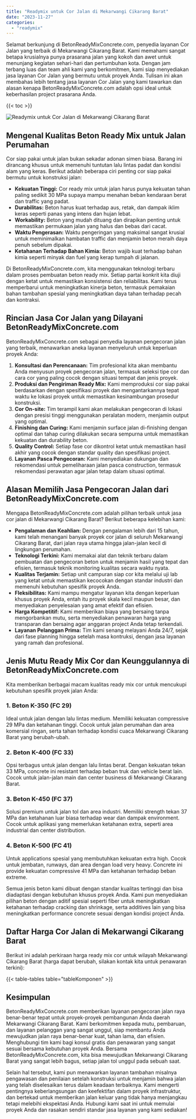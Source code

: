 ```yaml
---
title: "Readymix untuk Cor Jalan di Mekarwangi Cikarang Barat"
date: "2023-11-27"
categories: 
  - "readymix"
---
```


Selamat berkunjung di BetonReadyMixConcrete.com, penyedia layanan Cor Jalan yang terbaik di Mekarwangi Cikarang Barat. Kami memahami sangat betapa krusialnya punya prasarana jalan yang kokoh dan awet untuk menunjang kegiatan sehari-hari dan pertumbuhan kota. Dengan jam terbang luas dan team ahli kami yang berkomitmen, kami siap menyediakan jasa layanan Cor Jalan yang bermutu untuk proyek Anda. Tulisan ini akan membahas lebih tentang jasa layanan Cor Jalan yang kami tawarkan dan alasan kenapa BetonReadyMixConcrete.com adalah opsi ideal untuk keberhasilan project prasarana Anda.

{{< toc >}}

![Readymix untuk Cor Jalan di Mekarwangi Cikarang Barat](https://betoncor8.github.io/cor/harga-beton-readymix-concrete%20(11).png)

## Mengenal Kualitas Beton Ready Mix untuk Jalan Perumahan

Cor siap pakai untuk jalan bukan sekadar adonan simen biasa. Barang ini dirancang khusus untuk memenuhi tuntutan lalu lintas padat dan kondisi alam yang keras. Berikut adalah beberapa ciri penting cor siap pakai bermutu untuk konstruksi jalan:

- **Kekuatan Tinggi:** Cor ready mix untuk jalan harus punya kekuatan tahan paling sedikit 30 MPa supaya mampu menahan beban kendaraan berat dan traffic yang padat.
- **Durabilitas:** Beton harus kuat terhadap aus, retak, dan dampak iklim keras seperti panas yang intens dan hujan lebat.
- **Workability:** Beton yang mudah dituang dan dirapikan penting untuk memastikan permukaan jalan yang halus dan bebas dari cacat.
- **Waktu Pengerasan:** Waktu pengeringan yang maksimal sangat krusial untuk meminimalkan hambatan traffic dan menjamin beton meraih daya penuh sebelum dipakai.
- **Ketahanan Terhadap Bahan Kimia:** Beton wajib kuat terhadap bahan kimia seperti minyak dan fuel yang kerap tumpah di jalanan.

Di BetonReadyMixConcrete.com, kita menggunakan teknologi terbaru dalam proses pembuatan beton ready mix. Setiap partai konkrit kita diuji dengan ketat untuk memastikan konsistensi dan reliabilitas. Kami terus memperbarui untuk meningkatkan kinerja beton, termasuk pemakaian bahan tambahan spesial yang meningkatkan daya tahan terhadap pecah dan kontraksi.

## Rincian Jasa Cor Jalan yang Dilayani BetonReadyMixConcrete.com

BetonReadyMixConcrete.com sebagai penyedia layanan pengecoran jalan yang terbaik, menawarkan aneka layanan menyeluruh untuk keperluan proyek Anda:

1. **Konsultasi dan Perencanaan:** Tim profesional kita akan membantu Anda menyusun proyek pengecoran jalan, termasuk seleksi tipe cor dan cara cor yang paling cocok dengan situasi tempat dan jenis proyek.
2. **Produksi dan Pengiriman Ready Mix:** Kami memproduksi cor siap pakai berdasarkan dengan spesifikasi proyek dan mengantarkannya tepat waktu ke lokasi proyek untuk memastikan kesinambungan prosedur konstruksi.
3. **Cor On-site:** Tim terampil kami akan melakukan pengecoran di lokasi dengan presisi tinggi menggunakan peralatan modern, menjamin output yang optimal.
4. **Finishing dan Curing:** Kami menjamin surface jalan di-finishing dengan optimal dan tahap curing dilakukan secara sempurna untuk memastikan kekuatan dan durability beton.
5. **Quality Control:** Setiap fase cor dikontrol ketat untuk memastikan hasil akhir yang cocok dengan standar quality dan spesifikasi project.
6. **Layanan Pasca Pengecoran:** Kami menyediakan dukungan dan rekomendasi untuk pemeliharaan jalan pasca construction, termasuk rekomendasi perawatan agar jalan tetap dalam situasi optimal.

## Alasan Memilih Jasa Pengecoran Jalan dari BetonReadyMixConcrete.com

Mengapa BetonReadyMixConcrete.com adalah pilihan terbaik untuk jasa cor jalan di Mekarwangi Cikarang Barat? Berikut beberapa kelebihan kami:

- **Pengalaman dan Keahlian:** Dengan pengalaman lebih dari 15 tahun, kami telah menangani banyak proyek cor jalan di seluruh Mekarwangi Cikarang Barat, dari jalan raya utama hingga jalan-jalan kecil di lingkungan perumahan.
- **Teknologi Terkini:** Kami memakai alat dan teknik terbaru dalam pembuatan dan pengecoran beton untuk menjamin hasil yang tepat dan efisien, termasuk teknik monitoring kualitas secara waktu nyata.
- **Kualitas Terjamin:** Setiap unit campuran siap cor kita melalui uji lab yang ketat untuk memastikan kecocokan dengan standar industri dan memenuhi kebutuhan spesifik proyek Anda.
- **Fleksibilitas:** Kami mampu mengatur layanan kita dengan keperluan khusus proyek Anda, entah itu proyek skala kecil maupun besar, dan menyediakan penyelesaian yang amat efektif dan efisien.
- **Harga Kompetitif:** Kami memberikan biaya yang bersaing tanpa mengorbankan mutu, serta menyediakan penawaran harga yang transparan dan bersaing agar anggaran project Anda tetap terkendali.
- **Layanan Pelanggan Prima:** Tim kami senang melayani Anda 24/7, sejak dari fase planning hingga setelah masa kontruksi, dengan jasa layanan yang ramah dan profesional.

## Jenis Mutu Ready Mix Cor dan Keunggulannya di BetonReadyMixConcrete.com

Kita memberikan berbagai macam kualitas ready mix cor untuk mencukupi kebutuhan spesifik proyek jalan Anda:

### 1\. Beton K-350 (FC 29)

Ideal untuk jalan dengan lalu lintas medium. Memiliki kekuatan compressive 29 MPa dan ketahanan tinggi. Cocok untuk jalan perumahan dan area komersial ringan, serta tahan terhadap kondisi cuaca Mekarwangi Cikarang Barat yang berubah-ubah.

### 2\. Beton K-400 (FC 33)

Opsi terbagus untuk jalan dengan lalu lintas berat. Dengan kekuatan tekan 33 MPa, concrete ini resistant terhadap beban truk dan vehicle berat lain. Cocok untuk jalan-jalan main dan center business di Mekarwangi Cikarang Barat.

### 3\. Beton K-450 (FC 37)

Solusi premium untuk jalan tol dan area industri. Memiliki strength tekan 37 MPa dan ketahanan luar biasa terhadap wear dan dampak environment. Cocok untuk aplikasi yang memerlukan ketahanan extra, seperti area industrial dan center distribution.

### 4\. Beton K-500 (FC 41)

Untuk applications spesial yang membutuhkan kekuatan extra high. Cocok untuk jembatan, runways, dan area dengan load very heavy. Concrete ini provide kekuatan compressive 41 MPa dan ketahanan terhadap beban extreme.

Semua jenis beton kami dibuat dengan standar kualitas tertinggi dan bisa diadaptasi dengan kebutuhan khusus proyek Anda. Kami pun menyediakan pilihan beton dengan aditif spesial seperti fiber untuk meningkatkan ketahanan terhadap cracking dan shrinkage, serta additives lain yang bisa meningkatkan performance concrete sesuai dengan kondisi project Anda.

## Daftar Harga Cor Jalan di Mekarwangi Cikarang Barat

Berikut ini adalah perkiraan harga ready mix cor untuk wilayah Mekarwangi Cikarang Barat (harga dapat berubah, silakan kontak kita untuk penawaran terkini):

{{< table-tables table="tableKomponen" >}}

## Kesimpulan

BetonReadyMixConcrete.com memberikan layanan pengecoran jalan raya benar-benar tepat untuk proyek-proyek pembangunan Anda daerah Mekarwangi Cikarang Barat. Kami berkomitmen kepada mutu, pembaruan, dan layanan pelanggan yang sangat unggul, siap membantu Anda mewujudkan jalan raya benar-benar kuat, tahan lama, dan efisien. Menghubungi tim kami bagi konsul gratis dan penawaran yang sangat sesuai bersama kebutuhan proyek Anda. Bersama BetonReadyMixConcrete.com, kita bisa mewujudkan Mekarwangi Cikarang Barat yang sangat lebih bagus, setiap jalan tol unggul pada sebuah saat.

Selain hal tersebut, kami pun menawarkan layanan tambahan misalnya pengawasan dan penilaian setelah konstruksi untuk menjamin bahwa jalan yang telah diselesaikan terus dalam keadaan terbaiknya. Kami mengerti pentingnya keberlangsungan dan keefektifan dalam proyek infrastruktur, dan bertekad untuk memberikan jalan keluar yang tidak hanya menjangkau tetapi melebihi ekspektasi Anda. Hubungi kami saat ini untuk memulai proyek Anda dan rasakan sendiri standar jasa layanan yang kami sediakan!
